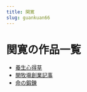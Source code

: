 ```yaml
---
title: 関寛
slug: guankuan66
---
```


# 関寛の作品一覧

- [養生心得草](yangshengxindecao0c)
- [関牧塲創業記事](guanmuchangchuangyejishi71)
- [命の鍛錬](mingnoduanlianbb)

